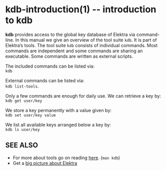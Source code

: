 kdb-introduction(1) -- introduction to kdb
==========================================

**kdb** provides access to the global key database of Elektra via
command-line.  In this manual we give an overview of the tool suite
`kdb`. It is part of Elektra’s tools. The tool suite `kdb` consists
of individual commands.  Most commands are independent and some commands
are sharing an executable. Some commands are written as external scripts.

The included commands can be listed via:<br>
`kdb`

External commands can be listed via:<br>
`kdb list-tools`.

Only a few commands are enough for daily use.
We can retrieve a key by:<br>
`kdb get user/key`

We store a key permanently with a value given by:<br>
`kdb set user/key value`

We list all available keys arranged below a key by:<br>
`kdb ls user/key`


## SEE ALSO

- For more about tools go on reading [here](/doc/help/kdb.md).
  (`man kdb`)
- Get a [big picture about Elektra](/doc/BIGPICTURE.md)
